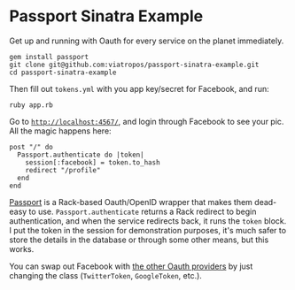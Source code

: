 # Passport Sinatra Example

Get up and running with Oauth for every service on the planet immediately.

    gem install passport
    git clone git@github.com:viatropos/passport-sinatra-example.git
    cd passport-sinatra-example
    
Then fill out `tokens.yml` with you app key/secret for Facebook, and run:

    ruby app.rb
    
Go to [`http://localhost:4567/`](http://localhost:4567/), and login through Facebook to see your pic.  All the magic happens here:

    post "/" do
      Passport.authenticate do |token|
        session[:facebook] = token.to_hash
        redirect "/profile"
      end
    end
    
[Passport](http://github.com/viatropos/passport) is a Rack-based Oauth/OpenID wrapper that makes them dead-easy to use.  `Passport.authenticate` returns a Rack redirect to begin authentication, and when the service redirects back, it runs the `token` block.  I put the token in the session for demonstration purposes, it's much safer to store the details in the database or through some other means, but this works.

You can swap out Facebook with [the other Oauth providers](http://github.com/viatropos/passport/tree/master/lib/passport/oauth/tokens) by just changing the class (`TwitterToken`, `GoogleToken`, etc.).